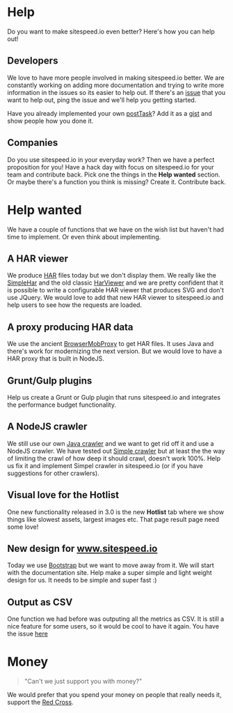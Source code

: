 # Help
Do you want to make sitespeed.io even better? Here's how you can help out!

## Developers
We love to have more people involved in making sitespeed.io better. We are constantly working on adding more documentation and trying to write more information in the issues so its easier to help out. If there's an [issue](https://github.com/sitespeedio/sitespeed.io/issues) that you want to help out, ping the issue and we'll help you getting started.

Have you already implemented your own [postTask](http://www.sitespeed.io/documentation/#postTasks)? Add it as a [gist](http://gist.github.com/) and show people how you done it.

## Companies
Do you use sitespeed.io in your everyday work? Then we have a perfect proposition for you! Have a hack day with focus on sitespeed.io for your team and contribute back. Pick one the things in the **Help wanted** section. Or maybe there's a function you think is missing? Create it. Contribute back. 

# Help wanted
We have a couple of functions that we have on the wish list but haven't had time to implement. Or even think about implementing.  
## A HAR viewer
We produce [HAR](http://www.softwareishard.com/blog/har-12-spec/) files today but we don't display them. We really like the [SimpleHar](http://rafacesar.github.io/simplehar/) and the old classic [HarViewer](http://www.softwareishard.com/har/viewer/) and we are pretty confident that it is possible to write a configurable HAR viewer that produces SVG and don't use JQuery. We would love to add that new HAR viewer to sitespeed.io and help users to see how the requests are loaded.

## A proxy producing HAR data
We use the ancient [BrowserMobProxy](https://github.com/lightbody/browsermob-proxy ) to get HAR files. It uses Java and there's work for modernizing the next version. But we would love to have a HAR proxy that is built in NodeJS.

## Grunt/Gulp plugins
Help us create a Grunt or Gulp plugin that runs sitespeed.io and integrates the performance budget functionality.

## A NodeJS crawler
We still use our own [Java crawler](https://github.com/sitespeedio/crawler) and we want to get rid off it and use a NodeJS crawler. We have tested out [Simple crawler](https://github.com/cgiffard/node-simplecrawler) but at least the the way of limiting the crawl of how deep it should crawl, doesn't work 100%. Help us fix it and implement Simpel crawler in sitespeed.io (or if you have suggestions for other crawlers).

## Visual love for the Hotlist
One new functionality released in 3.0 is the new **Hotlist** tab where we show things like slowest assets, largest images etc. That page result page need some love!

## New design for www.sitespeed.io
Today we use [Bootstrap](http://getbootstrap.com/) but we want to move away from it. We will start with the documentation site. Help make a super simple and light weight design for us. It needs to be simple and super fast :)

## Output as CSV
One function we had before was outputing all the metrics as CSV. It is still a nice feature for some users, so it would be cool to have it again. You have the issue [here](https://github.com/sitespeedio/sitespeed.io/issues/560)

# Money
> "Can't we just support you with money?" 

We would prefer that you spend your money on people that really needs it, support the [Red Cross](https://www.icrc.org/eng/donations/ways-to-donate/).
